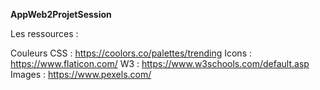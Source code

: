 **AppWeb2ProjetSession**













Les ressources :

Couleurs CSS : https://coolors.co/palettes/trending
Icons : https://www.flaticon.com/
W3 : https://www.w3schools.com/default.asp
Images : https://www.pexels.com/

